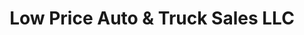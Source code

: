 ---
title: "Low Price Auto & Truck Sales LLC"
url: /brooks/low-price-auto-und-truck-sales-llc/
shop: Autohaus
---